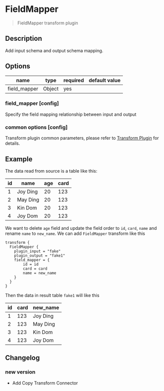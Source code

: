 # FieldMapper

> FieldMapper transform plugin

## Description

Add input schema and output schema mapping.

## Options

|     name     |  type  | required | default value |
|--------------|--------|----------|---------------|
| field_mapper | Object | yes      |               |

### field_mapper [config]

Specify the field mapping relationship between input and output

### common options [config]

Transform plugin common parameters, please refer to [Transform Plugin](common-options.md) for details.

## Example

The data read from source is a table like this:

| id |   name   | age | card |
|----|----------|-----|------|
| 1  | Joy Ding | 20  | 123  |
| 2  | May Ding | 20  | 123  |
| 3  | Kin Dom  | 20  | 123  |
| 4  | Joy Dom  | 20  | 123  |

We want to delete `age` field and update the field order to `id`, `card`, `name` and rename `name` to `new_name`. We can add `FieldMapper` transform like this

```
transform {
  FieldMapper {
    plugin_input = "fake"
    plugin_output = "fake1"
    field_mapper = {
        id = id
        card = card
        name = new_name
    }
  }
}
```

Then the data in result table `fake1` will like this

| id | card | new_name |
|----|------|----------|
| 1  | 123  | Joy Ding |
| 2  | 123  | May Ding |
| 3  | 123  | Kin Dom  |
| 4  | 123  | Joy Dom  |

## Changelog

### new version

- Add Copy Transform Connector

